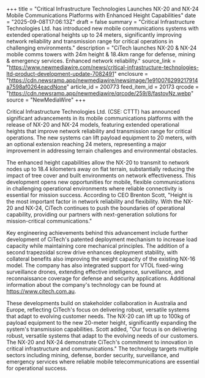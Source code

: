 +++
title = "Critical Infrastructure Technologies Launches NX-20 and NX-24 Mobile Communications Platforms with Enhanced Height Capabilities"
date = "2025-09-08T17:06:13Z"
draft = false
summary = "Critical Infrastructure Technologies Ltd. has introduced new mobile communications systems with extended operational heights up to 24 meters, significantly improving network reliability and transmission range for critical operations in challenging environments."
description = "CiTech launches NX-20 & NX-24 mobile comms towers with 24m height & 18.4km range for defense, mining & emergency services. Enhanced network reliability."
source_link = "https://www.newmediawire.com/news/critical-infrastructure-technologies-ltd-product-development-update-7082491"
enclosure = "https://cdn.newsramp.app/newmediawire/newsimage/1e910076299217914a7598af0264eacdNone"
article_id = 200773
feed_item_id = 20173
qrcode = "https://cdn.newsramp.app/newmediawire/qrcode/259/8/fastovNz.webp"
source = "NewMediaWire"
+++

<p>Critical Infrastructure Technologies Ltd. (CSE: CTTT) has announced significant advancements in its mobile communications platforms with the release of NX-20 and NX-24 models, featuring extended operational heights that improve network reliability and transmission range for critical operations. The new systems can lift payload equipment to 20 meters, with an optional extension reaching 24 meters, representing a major improvement in addressing terrain challenges and environmental obstacles.</p><p>The enhanced height capabilities allow the NX-20 to transmit to network nodes up to 18.4 kilometers away on flat terrain, substantially reducing the impact of tree cover and built environments on network effectiveness. This development opens new opportunities for mobile, flexible communications in challenging operational environments where reliable connectivity is essential for mission success. According to CEO Brenton Scott, "Height is the most important factor in network reliability and flexibility. With the NX-20 and NX-24, CiTech continues to push the boundaries of operational capability, providing our partners with next-generation solutions for mission-critical communications."</p><p>Key engineering achievements behind this advancement include further development of CiTech's patented deployment mechanism to increase load capacity while maintaining core mechanical principles. The addition of a second trapezoidal screw drive enhances deployment stability, with collateral benefits also improving the weight capacity of the existing NX-16 model. The company has also integrated support for VTOL fixed-wing surveillance drones, extending effective intelligence, surveillance, and reconnaissance coverage for defense and security applications. Additional information about the company's technology can be found at <a href="https://www.citech.com.au" rel="nofollow" target="_blank">https://www.citech.com.au</a>.</p><p>These developments build on stakeholder collaboration in Australia and Europe, reflecting CiTech's focus on delivering robust, versatile systems that adapt to evolving customer needs. The NX-20 can lift up to 100kg of payload equipment to the new 20-meter height, significantly expanding the system's transmission capabilities. Scott added, "Our focus is on delivering robust, versatile systems that adapt to the evolving needs of our customers. The NX-20 and NX-24 demonstrate CiTech's commitment to innovation in critical infrastructure and communications." The technology targets multiple sectors including mining, defense, border security, surveillance, and emergency services where reliable mobile telecommunications are essential for operational success.</p>